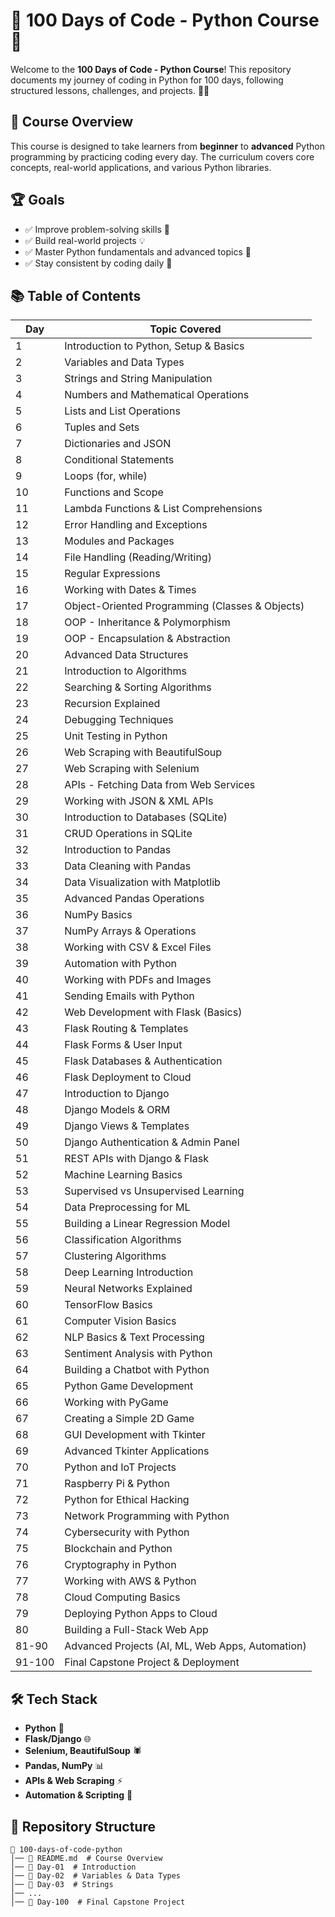 # 🚀 100 Days of Code - Python Course 🐍

Welcome to the **100 Days of Code - Python Course**! This repository documents my journey of coding in Python for 100 days, following structured lessons, challenges, and projects. 🎯🔥

## 📌 Course Overview
This course is designed to take learners from **beginner** to **advanced** Python programming by practicing coding every day. The curriculum covers core concepts, real-world applications, and various Python libraries. 

## 🏆 Goals
- ✅ Improve problem-solving skills 🧠
- ✅ Build real-world projects 💡
- ✅ Master Python fundamentals and advanced topics 🚀
- ✅ Stay consistent by coding daily 📅

## 📚 Table of Contents

| Day  | Topic Covered |
|------|--------------|
| 1    | Introduction to Python, Setup & Basics |
| 2    | Variables and Data Types |
| 3    | Strings and String Manipulation |
| 4    | Numbers and Mathematical Operations |
| 5    | Lists and List Operations |
| 6    | Tuples and Sets |
| 7    | Dictionaries and JSON |
| 8    | Conditional Statements |
| 9    | Loops (for, while) |
| 10   | Functions and Scope |
| 11   | Lambda Functions & List Comprehensions |
| 12   | Error Handling and Exceptions |
| 13   | Modules and Packages |
| 14   | File Handling (Reading/Writing) |
| 15   | Regular Expressions |
| 16   | Working with Dates & Times |
| 17   | Object-Oriented Programming (Classes & Objects) |
| 18   | OOP - Inheritance & Polymorphism |
| 19   | OOP - Encapsulation & Abstraction |
| 20   | Advanced Data Structures |
| 21   | Introduction to Algorithms |
| 22   | Searching & Sorting Algorithms |
| 23   | Recursion Explained |
| 24   | Debugging Techniques |
| 25   | Unit Testing in Python |
| 26   | Web Scraping with BeautifulSoup |
| 27   | Web Scraping with Selenium |
| 28   | APIs - Fetching Data from Web Services |
| 29   | Working with JSON & XML APIs |
| 30   | Introduction to Databases (SQLite) |
| 31   | CRUD Operations in SQLite |
| 32   | Introduction to Pandas |
| 33   | Data Cleaning with Pandas |
| 34   | Data Visualization with Matplotlib |
| 35   | Advanced Pandas Operations |
| 36   | NumPy Basics |
| 37   | NumPy Arrays & Operations |
| 38   | Working with CSV & Excel Files |
| 39   | Automation with Python |
| 40   | Working with PDFs and Images |
| 41   | Sending Emails with Python |
| 42   | Web Development with Flask (Basics) |
| 43   | Flask Routing & Templates |
| 44   | Flask Forms & User Input |
| 45   | Flask Databases & Authentication |
| 46   | Flask Deployment to Cloud |
| 47   | Introduction to Django |
| 48   | Django Models & ORM |
| 49   | Django Views & Templates |
| 50   | Django Authentication & Admin Panel |
| 51   | REST APIs with Django & Flask |
| 52   | Machine Learning Basics |
| 53   | Supervised vs Unsupervised Learning |
| 54   | Data Preprocessing for ML |
| 55   | Building a Linear Regression Model |
| 56   | Classification Algorithms |
| 57   | Clustering Algorithms |
| 58   | Deep Learning Introduction |
| 59   | Neural Networks Explained |
| 60   | TensorFlow Basics |
| 61   | Computer Vision Basics |
| 62   | NLP Basics & Text Processing |
| 63   | Sentiment Analysis with Python |
| 64   | Building a Chatbot with Python |
| 65   | Python Game Development |
| 66   | Working with PyGame |
| 67   | Creating a Simple 2D Game |
| 68   | GUI Development with Tkinter |
| 69   | Advanced Tkinter Applications |
| 70   | Python and IoT Projects |
| 71   | Raspberry Pi & Python |
| 72   | Python for Ethical Hacking |
| 73   | Network Programming with Python |
| 74   | Cybersecurity with Python |
| 75   | Blockchain and Python |
| 76   | Cryptography in Python |
| 77   | Working with AWS & Python |
| 78   | Cloud Computing Basics |
| 79   | Deploying Python Apps to Cloud |
| 80   | Building a Full-Stack Web App |
| 81-90 | Advanced Projects (AI, ML, Web Apps, Automation) |
| 91-100 | Final Capstone Project & Deployment |

## 🛠 Tech Stack
- **Python** 🐍
- **Flask/Django** 🌐
- **Selenium, BeautifulSoup** 🕷️
- **Pandas, NumPy** 📊
- **APIs & Web Scraping** ⚡
- **Automation & Scripting** 🤖

## 📂 Repository Structure
```
📁 100-days-of-code-python
│── 📜 README.md  # Course Overview
│── 📂 Day-01  # Introduction
│── 📂 Day-02  # Variables & Data Types
│── 📂 Day-03  # Strings
│── ...
│── 📂 Day-100  # Final Capstone Project
```

